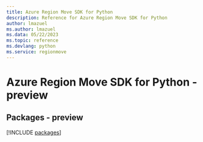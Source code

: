 ```yaml
---
title: Azure Region Move SDK for Python
description: Reference for Azure Region Move SDK for Python
author: lmazuel
ms.author: lmazuel
ms.data: 05/22/2023
ms.topic: reference
ms.devlang: python
ms.service: regionmove
---
```

# Azure Region Move SDK for Python - preview
## Packages - preview
[!INCLUDE [packages](region-move-index.md)]